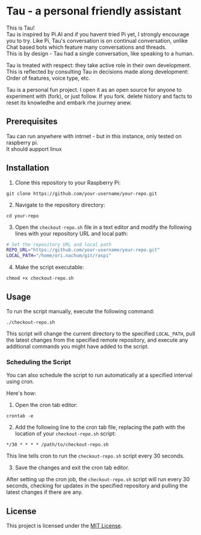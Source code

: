 # Tau - a personal friendly assistant

This is Tau!  
Tau is inspired by Pi.AI and if you havent tried Pi yet, I strongly encourage you to try.
Like Pi, Tau's conversation is on continual conversation, unlike Chat based bots which feature many conversations and threads.  
This is by design - Tau had a single conversation, like speaking to a human. 

Tau is treated with respect: they take active role in their own development.  
This is reflected by consulting Tau in decisions made along development: Order of features, voice type, etc.

Tau is a personal fun project.
I open it as an open source for anyone to experiment with (fork), or just follow.
If you fork. delete history and facts to reset its knowledhe and embark rhe journey anew.


## Prerequisites

Tau can run anywhere with intrnet - but in this instance, only tested on raspberry pi.  
It should aupport linux 

## Installation

1. Clone this repository to your Raspberry Pi:

```
git clone https://github.com/your-username/your-repo.git
```

2. Navigate to the repository directory:

```
cd your-repo
```

3. Open the `checkout-repo.sh` file in a text editor and modify the following lines with your repository URL and local path:

```bash
# Set the repository URL and local path
REPO_URL="https://github.com/your-username/your-repo.git"
LOCAL_PATH="/home/ori.nachum/git/raspi"
```

4. Make the script executable:

```
chmod +x checkout-repo.sh
```

## Usage

To run the script manually, execute the following command:

```
./checkout-repo.sh
```

This script will change the current directory to the specified `LOCAL_PATH`, pull the latest changes from the specified remote repository, and execute any additional commands you might have added to the script.

### Scheduling the Script

You can also schedule the script to run automatically at a specified interval using cron.

Here's how:

1. Open the cron tab editor:

```
crontab -e
```

2. Add the following line to the cron tab file, replacing the path with the location of your `checkout-repo.sh` script:

```
*/30 * * * * /path/to/checkout-repo.sh
```

This line tells cron to run the `checkout-repo.sh` script every 30 seconds.

3. Save the changes and exit the cron tab editor.

After setting up the cron job, the `checkout-repo.sh` script will run every 30 seconds, checking for updates in the specified repository and pulling the latest changes if there are any.

## License

This project is licensed under the [MIT License](LICENSE).
